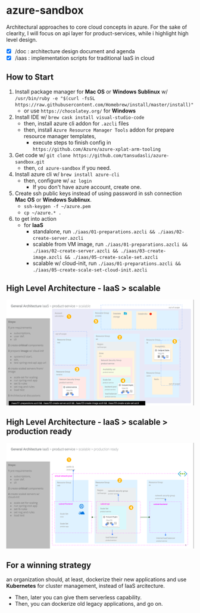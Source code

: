 # azure-sandbox

Architectural approaches to core cloud concepts in azure. For the sake of clearity, I will focus on api layer for product-services, while i highlight high level design.

- [x] /doc : architecture design document and agenda
- [x] /iaas : implementation scripts for traditional IaaS in cloud

## How to Start

1. Install package manager for **Mac OS** or **Windows Sublinux** w/ `/usr/bin/ruby -e "$(curl -fsSL https://raw.githubusercontent.com/Homebrew/install/master/install)"`
   - or use `https://chocolatey.org/` for **Windows**
2. Install IDE w/ `brew cask install visual-studio-code`
   - then, install azure cli addon for `.azcli` files
   - then, install `Azure Resource Manager Tools` addon for prepare resource manager templates, 
      - execute steps to finish config in `https://github.com/Azure/azure-xplat-arm-tooling`
3. Get code w/ `git clone https://github.com/tansudasli/azure-sandbox.git`
   - then, `cd azure-sandbox` if you need.
4. Install azure cli w/ `brew install azure-cli`
   - then, configure w/ `az login`
      - If you don't have azure account, create one.
5. Create ssh public keys instead of using password in ssh connection **Mac OS** or **Windows Sublinux**.
   - `ssh-keygen -f ~/azure.pem`
   - `cp ~/azure.* .`
6. to get into action
   - for **IaaS**
     - standalone, run `./iaas/01-preparations.azcli && ./iaas/02-create-server.azcli`
     - scalable from VM image, run `./iaas/01-preparations.azcli && ./iaas/02-create-server.azcli && ./iaas/03-create-image.azcli && ./iaas/05-create-scale-set.azcli`
     - scalable w/ cloud-init, run `./iaas/01-preparations.azcli && ./iaas/05-create-scale-set-cloud-init.azcli`

## High Level Architecture - IaaS > scalable

![for IaaS](https://github.com/tansudasli/azure-sandbox/blob/master/iaas/Azure-Architecture-1.png)

## High Level Architecture - IaaS > scalable > production ready

![for IaaS](https://github.com/tansudasli/azure-sandbox/blob/master/iaas/Azure-Architecture-2.png)

## For a winning strategy

an organization should, at least, dockerize their new applications and use **Kubernetes** for cluster management, instead of IaaS arcitecture.

- Then, later you can give them serverless capability.
- Then, you can dockerize old legacy applications, and go on.
